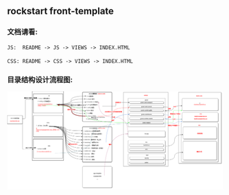 ## rockstart front-template

### 文档请看:

```
JS:  README -> JS -> VIEWS -> INDEX.HTML

CSS: README -> CSS -> VIEWS -> INDEX.HTML
```

### 目录结构设计流程图:

![flow](./flow.png)